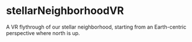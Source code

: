 # stellarNeighborhoodVR
A VR flythrough of our stellar neighborhood, starting from an Earth-centric perspective where north is up.
